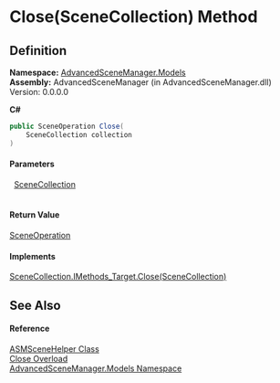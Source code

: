 # Close(SceneCollection) Method




## Definition
**Namespace:** <a href="N_AdvancedSceneManager_Models">AdvancedSceneManager.Models</a>  
**Assembly:** AdvancedSceneManager (in AdvancedSceneManager.dll) Version: 0.0.0.0

**C#**
``` C#
public SceneOperation Close(
	SceneCollection collection
)
```



#### Parameters
<dl><dt>  <a href="T_AdvancedSceneManager_Models_SceneCollection">SceneCollection</a></dt><dd> </dd></dl>

#### Return Value
<a href="T_AdvancedSceneManager_Core_SceneOperation">SceneOperation</a>

#### Implements
<a href="M_AdvancedSceneManager_Models_SceneCollection_IMethods_Target_Close">SceneCollection.IMethods_Target.Close(SceneCollection)</a>  


## See Also


#### Reference
<a href="T_AdvancedSceneManager_Models_ASMSceneHelper">ASMSceneHelper Class</a>  
<a href="Overload_AdvancedSceneManager_Models_ASMSceneHelper_Close">Close Overload</a>  
<a href="N_AdvancedSceneManager_Models">AdvancedSceneManager.Models Namespace</a>  
